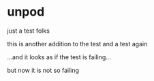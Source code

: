 unpod
=====

just a test folks

this is another addition to the test and a test again

...and it looks as if the test is failing...

but now it is not so failing
